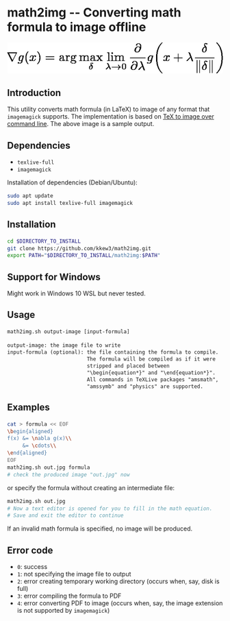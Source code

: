 # math2img -- Converting math formula to image offline

![sample-output](sample/out.jpg)

## Introduction

This utility converts math formula (in LaTeX) to image of any format that `imagemagick` supports. The implementation is based on [TeX to image over command line](https://tex.stackexchange.com/questions/34054/tex-to-image-over-command-line/34058#34058). The above image is a sample output.

## Dependencies

- `texlive-full`
- `imagemagick`

Installation of dependencies (Debian/Ubuntu):

```bash
sudo apt update
sudo apt install texlive-full imagemagick
```

## Installation

```bash
cd $DIRECTORY_TO_INSTALL
git clone https://github.com/kkew3/math2img.git
export PATH="$DIRECTORY_TO_INSTALL/math2img:$PATH"
```
## Support for Windows

Might work in Windows 10 WSL but never tested.


## Usage

	math2img.sh output-image [input-formula]
	
	output-image: the image file to write
	input-formula (optional): the file containing the formula to compile.
	                          The formula will be compiled as if it were
	                          stripped and placed between
	                          "\begin{equation*}" and "\end{equation*}".
	                          All commands in TeXLive packages "amsmath",
	                          "amssymb" and "physics" are supported.

## Examples

```bash
cat > formula << EOF
\begin{aligned}
f(x) &= \nabla g(x)\\
     &= \cdots\\
\end{aligned}
EOF
math2img.sh out.jpg formula
# check the produced image "out.jpg" now
```
or specify the formula without creating an intermediate file:

```bash
math2img.sh out.jpg
# Now a text editor is opened for you to fill in the math equation.
# Save and exit the editor to continue
```

If an invalid math formula is specified, no image will be produced.

## Error code

- `0`: success
- `1`: not specifying the image file to output
- `2`: error creating temporary working directory (occurs when, say, disk is full)
- `3`: error compiling the formula to PDF
- `4`: error converting PDF to image (occurs when, say, the image extension is not supported by `imagemagick`)
